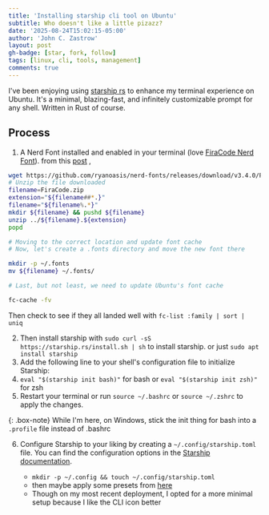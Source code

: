 ```yaml
---
title: 'Installing starship cli tool on Ubuntu'
subtitle: Who doesn't like a little pizazz?
date: '2025-08-24T15:02:15-05:00'
author: 'John C. Zastrow'
layout: post
gh-badge: [star, fork, follow]
tags: [linux, cli, tools, management]
comments: true
---
```


I've been enjoying using [starship rs](https://starship.rs/) to enhance my terminal experience on Ubuntu. It's a minimal, blazing-fast, and infinitely customizable prompt for any shell. Written in Rust of course.

## Process
1.  A Nerd Font installed and enabled in your terminal (love [FiraCode Nerd Font](https://www.nerdfonts.com/font-downloads)).
from this [post](https://dev.to/thiagomg/installing-a-nerd-font-in-ubuntu-558l) , 

```bash
wget https://github.com/ryanoasis/nerd-fonts/releases/download/v3.4.0/FiraCode.zip
# Unzip the file downloaded
filename=FiraCode.zip
extension="${filename##*.}"
filename="${filename%.*}"
mkdir ${filename} && pushd ${filename}
unzip ../${filename}.${extension}
popd

# Moving to the correct location and update font cache
# Now, let's create a .fonts directory and move the new font there

mkdir -p ~/.fonts
mv ${filename} ~/.fonts/

# Last, but not least, we need to update Ubuntu's font cache

fc-cache -fv
```

Then check to see if they all landed well with `fc-list :family | sort | uniq ` 

2. Then install starship with `sudo curl -sS https://starship.rs/install.sh | sh` to install starship. or just `sudo apt install starship`
3. Add the following line to your shell's configuration file to initialize Starship:
4. `eval "$(starship init bash)"` for bash or `eval "$(starship init zsh)"` for zsh
5. Restart your terminal or run `source ~/.bashrc` or `source ~/.zshrc` to apply the changes.   

{: .box-note}
While I'm here, on Windows, stick the init thing for bash into a `.profile` file instead of .bashrc

6. Configure Starship to your liking by creating a `~/.config/starship.toml` file. You can find the configuration options in the [Starship documentation](https://starship.rs/config/).
   
   * `mkdir -p ~/.config && touch ~/.config/starship.toml`
   * then maybe apply some presets from [here](https://starship.rs/config/#preset-configuration)
   * Though on my most recent deployment, I opted for a more minimal setup because I like the CLI icon better
